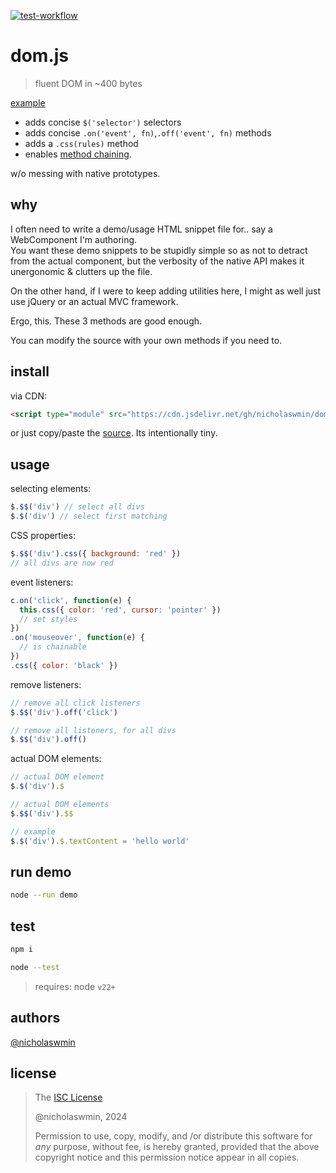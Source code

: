 [![test-workflow][test-badge]][test-workflow]

# dom.js

> fluent DOM in ~400 bytes

[example][website]

- adds concise `$('selector')` selectors
- adds concise `.on('event', fn)`,`.off('event', fn)` methods
- adds a `.css(rules)` method
- enables [method chaining][fluent-api]. 

w/o messing with native prototypes.

## why

I often need to write a demo/usage HTML snippet file for.. 
say a WebComponent I'm authoring.   
You want these demo snippets to be stupidly simple so as not to detract from 
the actual component, but the verbosity of the native API makes it 
unergonomic & clutters up the file.   

On the other hand, if I were to keep adding utilities here, 
I might as well just use jQuery or an actual MVC framework. 

Ergo, this. These 3 methods are good enough.

You can modify the source with your own methods if you need to.

## install

via CDN:

```html
<script type="module" src="https://cdn.jsdelivr.net/gh/nicholaswmin/dom@main/dom.js"></script>
```

or just copy/paste the [source](./dom.js). Its intentionally tiny.

## usage

selecting elements:

```js
$.$$('div') // select all divs
$.$('div') // select first matching
```

CSS properties:

```js
$.$$('div').css({ background: 'red' })  
// all divs are now red
```

event listeners:

```js
c.on('click', function(e) {
  this.css({ color: 'red', cursor: 'pointer' })
  // set styles
})
.on('mouseover', function(e) {
  // is chainable
})
.css({ color: 'black' })
```

remove listeners:

```js
// remove all click listeners
$.$$('div').off('click')

// remove all listeners, for all divs
$.$$('div').off()
```

actual DOM elements:

```js
// actual DOM element
$.$('div').$ 

// actual DOM elements
$.$$('div').$$ 

// example
$.$('div').$.textContent = 'hello world'
```

## run demo

```bash
node --run demo
```

## test

```bash
npm i

node --test
```

> requires: node `v22+`

## authors

[@nicholaswmin][nicholaswmin]

## license

> The [ISC License][isc]
>
> @nicholaswmin, 2024
>
> Permission to use, copy, modify, and /or distribute this software 
> for *any* purpose, without fee, is hereby granted, provided that the 
> above copyright notice and this permission notice appear in all copies.


[test-badge]: https://github.com/nicholaswmin/dom/actions/workflows/test.yml/badge.svg
[test-workflow]: https://github.com/nicholaswmin/dom/actions/workflows/test.yml
[website]: https://nicholaswmin.github.io/dom
[nicholaswmin]: https://githhub.com/nicholaswmin
[fluent-api]: https://en.wikipedia.org/wiki/Method_chaining
[dom-api]: https://developer.mozilla.org/en-US/docs/Web/API/Document_Object_Model/Introduction
[isc]: https://spdx.org/licenses/ISC.html
